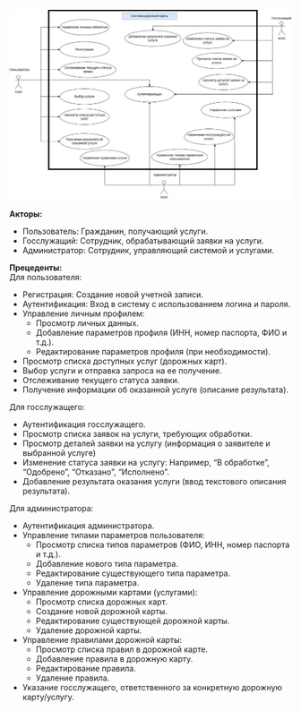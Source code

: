 ![Image alt](https://github.com/ZyryanovaAndzhela/PIS-01/raw/main/Диаграмма_юз_кейс/диаграмма_юз_кейс.drawio.png)

**Акторы:**

* Пользователь: Гражданин, получающий услуги.  
* Госслужащий: Сотрудник, обрабатывающий заявки на услуги.  
* Администратор: Сотрудник, управляющий системой и услугами.

**Прецеденты:**  
Для пользователя:

* Регистрация: Создание новой учетной записи.  
* Аутентификация: Вход в систему с использованием логина и пароля.  
* Управление личным профилем:  
  * Просмотр личных данных.  
  * Добавление параметров профиля (ИНН, номер паспорта, ФИО и т.д.).  
  * Редактирование параметров профиля (при необходимости).  
* Просмотр списка доступных услуг (дорожных карт).  
* Выбор услуги и отправка запроса на ее получение.  
* Отслеживание текущего статуса заявки.  
* Получение информации об оказанной услуге (описание результата).

Для госслужащего:

* Аутентификация госслужащего.  
* Просмотр списка заявок на услуги, требующих обработки.  
* Просмотр деталей заявки на услугу (информация о заявителе и выбранной услуге)  
* Изменение статуса заявки на услугу: Например, “В обработке”, “Одобрено”, “Отказано”, “Исполнено”.  
* Добавление результата оказания услуги (ввод текстового описания результата).

Для администратора:

* Аутентификация администратора.  
* Управление типами параметров пользователя:  
  * Просмотр списка типов параметров (ФИО, ИНН, номер паспорта и т.д.).  
  * Добавление нового типа параметра.  
  * Редактирование существующего типа параметра.  
  * Удаление типа параметра.  
* Управление дорожными картами (услугами):  
  * Просмотр списка дорожных карт.  
  * Создание новой дорожной карты.  
  * Редактирование существующей дорожной карты.  
  * Удаление дорожной карты.  
* Управление правилами дорожной карты:  
  * Просмотр списка правил в дорожной карте.  
  * Добавление правила в дорожную карту.  
  * Редактирование правила.  
  * Удаление правила.  
* Указание госслужащего, ответственного за конкретную дорожную карту/услугу.
